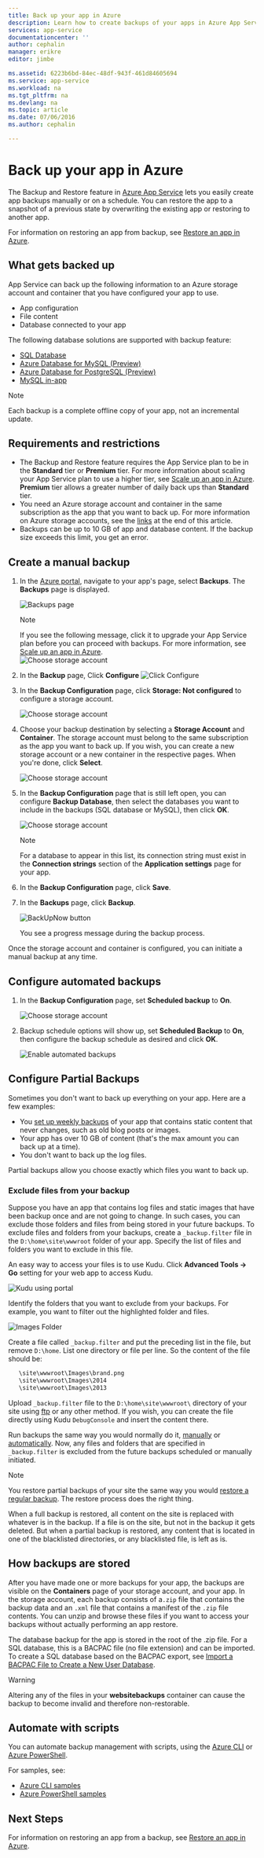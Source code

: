 ```yaml
---
title: Back up your app in Azure
description: Learn how to create backups of your apps in Azure App Service.
services: app-service
documentationcenter: ''
author: cephalin
manager: erikre
editor: jimbe

ms.assetid: 6223b6bd-84ec-48df-943f-461d84605694
ms.service: app-service
ms.workload: na
ms.tgt_pltfrm: na
ms.devlang: na
ms.topic: article
ms.date: 07/06/2016
ms.author: cephalin

---
```

# Back up your app in Azure
The Backup and Restore feature in [Azure App Service](app-service-web-overview.md) lets you easily
create app backups manually or on a schedule. You can restore the app to a snapshot of a previous state by overwriting the existing app or restoring to another app. 

For information on restoring an app from backup, see [Restore an app in Azure](web-sites-restore.md).

<a name="whatsbackedup"></a>

## What gets backed up
App Service can back up the following information to an Azure storage account and container that you have configured your app to use. 

* App configuration
* File content
* Database connected to your app

The following database solutions are supported with backup feature: 
   - [SQL Database](https://azure.microsoft.com/en-us/services/sql-database/)
   - [Azure Database for MySQL (Preview)](https://azure.microsoft.com/en-us/services/mysql)
   - [Azure Database for PostgreSQL (Preview)](https://azure.microsoft.com/en-us/services/postgres)
   - [MySQL in-app](https://blogs.msdn.microsoft.com/appserviceteam/2017/03/06/announcing-general-availability-for-mysql-in-app)
 

> [!NOTE]
>  Each backup is a complete offline copy of your app, not an incremental update.
>  

<a name="requirements"></a>

## Requirements and restrictions
* The Backup and Restore feature requires the App Service plan to be in the **Standard** tier or **Premium** tier. For more information 
  about scaling your App Service plan to use a higher tier, see [Scale up an app in Azure](web-sites-scale.md).  
  **Premium** tier allows a greater number of daily back ups than **Standard** tier.
* You need an Azure storage account and container in the same subscription as the app that 
  you want to back up. For more information on Azure storage accounts, see the 
  [links](#moreaboutstorage) at the end of this article.
* Backups can be up to 10 GB of app and database content. If the backup size exceeds this limit, you get an error.

<a name="manualbackup"></a>

## Create a manual backup
1. In the [Azure portal](https://portal.azure.com), navigate to your app's page, select **Backups**. The **Backups** page is displayed.
   
    ![Backups page][ChooseBackupsPage]
   
   > [!NOTE]
   > If you see the following message, click it to upgrade your App Service plan before you can proceed with backups.
   > For more information, see [Scale up an app in Azure](web-sites-scale.md).  
   > ![Choose storage account](./media/web-sites-backup/01UpgradePlan1.png)
   > 
   > 

2. In the **Backup** page, Click **Configure**
![Click Configure](./media/web-sites-backup/ClickConfigure1.png)
3. In the **Backup Configuration** page, click **Storage: Not configured** to configure a storage account.
   
    ![Choose storage account][ChooseStorageAccount]
4. Choose your backup destination by selecting a **Storage Account** and **Container**. The storage account must belong to the same subscription as the app you want to back up. If you wish, you can create a new storage account or a new container in the respective pages. When you're done, click **Select**.
   
    ![Choose storage account](./media/web-sites-backup/02ChooseStorageAccount1-1.png)
5. In the **Backup Configuration** page that is still left open, you can configure **Backup Database**, then select the databases you want to include in the backups (SQL database or MySQL), then click **OK**.  
   
    ![Choose storage account](./media/web-sites-backup/03ConfigureDatabase1.png)
   
   > [!NOTE]
   > For a database to appear in this list, its connection string must exist in the **Connection strings** section of the **Application settings** page for your app.
   > 
   > 
6. In the **Backup Configuration** page, click **Save**.    
7. In the  **Backups** page, click **Backup**.
   
    ![BackUpNow button][BackUpNow]
   
    You see a progress message during the backup process.

Once the storage account and container is configured, you can initiate a manual backup at any time.  

<a name="automatedbackups"></a>

## Configure automated backups
1. In the **Backup Configuration** page, set **Scheduled backup** to **On**. 
   
    ![Choose storage account](./media/web-sites-backup/05ScheduleBackup1.png)
2. Backup schedule options will show up, set **Scheduled Backup** to **On**, then configure the backup schedule as desired and click **OK**.
   
    ![Enable automated backups][SetAutomatedBackupOn]

<a name="partialbackups"></a>

## Configure Partial Backups
Sometimes you don't want to back up everything on your app. Here are a few examples:

* You [set up weekly backups](web-sites-backup.md#configure-automated-backups) of your app that contains static content that never changes, such as old blog posts or images.
* Your app has over 10 GB of content (that's the max amount you can back up at a time).
* You don't want to back up the log files.

Partial backups allow you choose exactly which files you want to back up.

### Exclude files from your backup
Suppose you have an app that contains log files and static images that have been backup once and are not going to change. In such cases, you can exclude those folders and files from being stored in your future backups. To exclude files and folders from your backups, create a `_backup.filter` file in the `D:\home\site\wwwroot` folder of your app. Specify the list of files and folders you want to exclude in this file. 

An easy way to access your files is to use Kudu. Click **Advanced Tools -> Go** setting for your web app to access Kudu.

![Kudu using portal][kudu-portal]

Identify the folders that you want to exclude from your backups.  For example, you want to filter out the highlighted folder and files.

![Images Folder][ImagesFolder]

Create a file called `_backup.filter` and put the preceding list in the file, but remove `D:\home`. List one directory or file per line. So the content of the file should be:
 ```bash
    \site\wwwroot\Images\brand.png
    \site\wwwroot\Images\2014
    \site\wwwroot\Images\2013
```

Upload `_backup.filter` file to the `D:\home\site\wwwroot\` directory of your site using [ftp](app-service-deploy-ftp.md) or any other method. If you wish, you can create the file directly using Kudu  `DebugConsole` and insert the content there.

Run backups the same way you would normally do it, [manually](#create-a-manual-backup) or [automatically](#configure-automated-backups). Now, any files and folders that are specified in `_backup.filter` is excluded from the future backups scheduled or manually initiated. 

> [!NOTE]
> You restore partial backups of your site the same way you would [restore a regular backup](web-sites-restore.md). The restore process does the right thing.
> 
> When a full backup is restored, all content on the site is replaced with whatever is in the backup. If a file is on the site, but not in the backup it gets deleted. But when a partial backup is restored, any content that is located in one of the blacklisted directories, or any blacklisted file, is left as is.
> 


<a name="aboutbackups"></a>

## How backups are stored
After you have made one or more backups for your app, the backups are visible on the **Containers** page of your storage account, and your app. In the storage account, each backup consists of a`.zip` file that contains the backup data and an `.xml` file that contains a manifest of the `.zip` file contents. You can unzip and browse these files if you want to access your backups without actually performing an app restore.

The database backup for the app is stored in the root of the .zip file. For a SQL database, this is a BACPAC file (no file extension) and can be imported. To create a SQL database based on the BACPAC export, see [Import a BACPAC File to Create a New User Database](http://technet.microsoft.com/library/hh710052.aspx).

> [!WARNING]
> Altering any of the files in your **websitebackups** container can cause the backup to become invalid and therefore non-restorable.
> 
> 

## Automate with scripts

You can automate backup management with scripts, using the [Azure CLI](/cli/azure/install-azure-cli) or [Azure PowerShell](/powershell/azure/overview).

For samples, see:

- [Azure CLI samples](app-service-cli-samples.md)
- [Azure PowerShell samples](app-service-powershell-samples.md)

<a name="nextsteps"></a>

## Next Steps
For information on restoring an app from a backup, see [Restore an app in Azure](web-sites-restore.md). 


<!-- IMAGES -->
[ChooseBackupsPage]: ./media/web-sites-backup/01ChooseBackupsPage1.png
[ChooseStorageAccount]: ./media/web-sites-backup/02ChooseStorageAccount-1.png
[BackUpNow]: ./media/web-sites-backup/04BackUpNow1.png
[SetAutomatedBackupOn]: ./media/web-sites-backup/06SetAutomatedBackupOn1.png
[SaveIcon]: ./media/web-sites-backup/10SaveIcon.png
[ImagesFolder]: ./media/web-sites-backup/11Images.png
[LogsFolder]: ./media/web-sites-backup/12Logs.png
[GhostUpgradeWarning]: ./media/web-sites-backup/13GhostUpgradeWarning.png
[kudu-portal]:./media/web-sites-backup/kudu-portal.PNG

